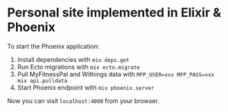 # Personal site implemented in Elixir & Phoenix

To start the Phoenix application:

1. Install dependencies with `mix deps.get`
2. Run Ecto migrations with `mix ecto.migrate`
3. Pull MyFitnessPal and Withings data with `MFP_USER=xxx MFP_PASS=xxx mix api.pulldata`
4. Start Phoenix endpoint with `mix phoenix.server`

Now you can visit `localhost:4000` from your browser.
